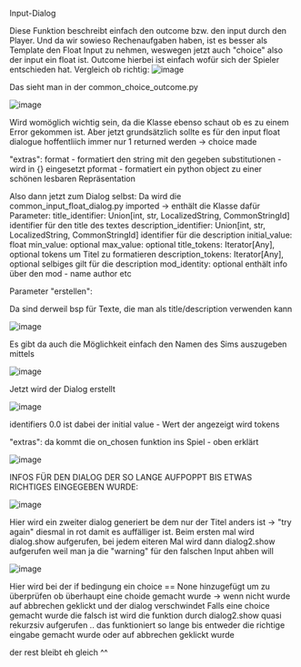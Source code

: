 Input-Dialog



Diese Funktion beschreibt einfach den outcome bzw. den input durch den Player.
Und da wir sowieso Rechenaufgaben haben, ist es besser als Template den Float Input zu nehmen, weswegen jetzt auch "choice" also der input ein float ist.
Outcome hierbei ist einfach wofür sich der Spieler entschieden hat.
Vergleich ob richtig:
![image](https://user-images.githubusercontent.com/80634953/116568092-7dc7a300-a908-11eb-850e-bc1719bdca8a.png)


Das sieht man in der common_choice_outcome.py

![image](https://user-images.githubusercontent.com/80634953/116288996-59e25100-a792-11eb-8710-9089584bd0fa.png)

Wird womöglich wichtig sein, da die Klasse ebenso schaut ob es zu einem Error gekommen ist. Aber jetzt grundsätzlich sollte es für den input float dialogue hoffentliich immer nur 1 returned werden -> choice made

"extras":
format - formatiert den string mit den gegeben substitutionen - wird in {} eingesetzt
pformat - formatiert ein python object zu einer schönen lesbaren Repräsentation


Also dann jetzt zum Dialog selbst:
Da wird die common_input_float_dialog.py imported -> enthält die Klasse dafür
Parameter:
  title_identifier: Union[int, str, LocalizedString, CommonStringId]
    identifier für den title des textes
  description_identifier: Union[int, str, LocalizedString, CommonStringId]
    identifier für die description
  initial_value: float
  min_value: optional
  max_value: optional
  title_tokens: Iterator[Any], optional
    tokens um Titel zu formatieren
  description_tokens: Iterator[Any], optional
    selbiges gilt für die description
  mod_identity: optional
    enthält info über den mod - name author etc

Parameter "erstellen":

Da sind derweil bsp für Texte, die man als title/description verwenden kann

![image](https://user-images.githubusercontent.com/80634953/116290593-ed685180-a793-11eb-890d-a829f10ed889.png)

Es gibt da auch die Möglichkeit einfach den Namen des Sims auszugeben mittels

![image](https://user-images.githubusercontent.com/80634953/116290840-33bdb080-a794-11eb-8e73-67d7c31a688d.png)

Jetzt wird der Dialog erstellt

![image](https://user-images.githubusercontent.com/80634953/116291039-71223e00-a794-11eb-8b30-e4b489b6af71.png)

identifiers
0.0 ist dabei der initial value - Wert der angezeigt wird
tokens

"extras":
da kommt die on_chosen funktion ins Spiel - oben erklärt

![image](https://user-images.githubusercontent.com/80634953/116291587-0cb3ae80-a795-11eb-8e77-55443b852156.png)


INFOS FÜR DEN DIALOG DER SO LANGE AUFPOPPT BIS ETWAS RICHTIGES EINGEGEBEN WURDE:

![image](https://user-images.githubusercontent.com/80634958/118989943-bd6f3100-b982-11eb-9052-df746752696f.png)

Hier wird ein zweiter dialog generiert be dem nur der Titel anders ist -> "try again" diesmal in rot damit es auffälliger ist. Beim ersten mal wird dialog.show aufgerufen, bei jedem eiteren Mal wird dann dialog2.show aufgerufen weil man ja die "warning" für den falschen Input ahben will

![image](https://user-images.githubusercontent.com/80634958/118990361-19d25080-b983-11eb-92e0-1303d93e5b70.png)

Hier wird bei der if bedingung ein choice == None hinzugefügt um zu überprüfen ob überhaupt eine choide gemacht wurde -> wenn nicht wurde auf abbrechen geklickt und der dialog verschwindet
Falls eine choice gemacht wurde die falsch ist wird die funktion durch dialog2.show quasi rekurzsiv aufgerufen .. das funktioniert so lange bis entweder die richtige eingabe gemacht wurde oder auf abbrechen geklickt wurde

der rest bleibt eh gleich ^^
